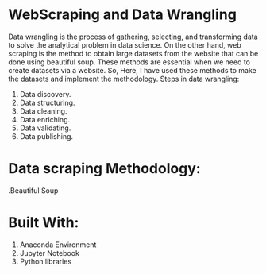 # WebScraping and Data Wrangling
Data wrangling is the process of gathering, selecting, and transforming data to solve the analytical problem in data science. On the other hand, web scraping is the method to obtain large datasets from the website that can be done using beautiful soup. These methods are essential when we need to create datasets via a website. So, Here, I have used these methods to make the datasets and implement the methodology.
Steps in data wrangling:
1)	Data discovery.
2)	Data structuring.
3)	Data cleaning.
4)	Data enriching.
5)	Data validating.
6)	Data publishing.
# Data scraping Methodology:
.Beautiful Soup

# Built With:
1) Anaconda Environment
2) Jupyter Notebook
3) Python libraries
